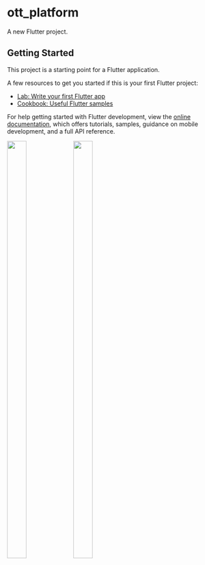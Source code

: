 # ott_platform

A new Flutter project.

## Getting Started

This project is a starting point for a Flutter application.

A few resources to get you started if this is your first Flutter project:

- [Lab: Write your first Flutter app](https://docs.flutter.dev/get-started/codelab)
- [Cookbook: Useful Flutter samples](https://docs.flutter.dev/cookbook)

For help getting started with Flutter development, view the
[online documentation](https://docs.flutter.dev/), which offers tutorials,
samples, guidance on mobile development, and a full API reference.

<p>
  
  <img src="https://github.com/Flutter2616/ott_platform/assets/124335197/f1b013e4-f7a8-41c9-bc8a-57cd279762e9" height="50%" width="30%">
  <img src="https://github.com/Flutter2616/ott_platform/assets/124335197/57b9bee0-4401-490f-b360-3931ffc82842" height="50%" width="30%">
  
  </p>
